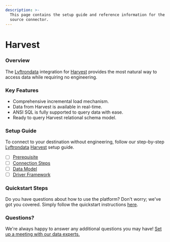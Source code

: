```yaml
---
description: >-
  This page contains the setup guide and reference information for the Harvest
  source connector.
---
```


# Harvest

### Overview

The [Lyftrondata](https://www.lyftrondata.com/) integration for [Harvest](https://www.lyftrondata.com/integration/sales-analytics/harvest/) provides the most natural way to access data while requiring no engineering.

### Key Features

* Comprehensive incremental load mechanism.
* Data from Harvest is available in real-time.
* ANSI SQL is fully supported to query data with ease.
* Ready to query Harvest relational schema model.

### Setup Guide

To connect to your destination without engineering, follow our step-by-step [Lyftrondata](https://www.lyftrondata.com/) [Harvest](https://www.lyftrondata.com/integration/sales-analytics/harvest/) setup guide.

* [ ] [Prerequisite](prerequisite.md)
* [ ] [Connection Steps](connection-steps.md)
* [ ] [Data Model](data-model/erd.md)
* [ ] [Driver Framework](driver-framework/)

### Quickstart Steps

Do you have questions about how to use the platform? Don't worry; we've got you covered. Simply follow the quickstart instructions [here](../../).

### Questions? <a href="#questions" id="questions"></a>

We're always happy to answer any additional questions you may have! [Set up a meeting with our data experts.](https://www.lyftrondata.com/book-a-meeting/)
